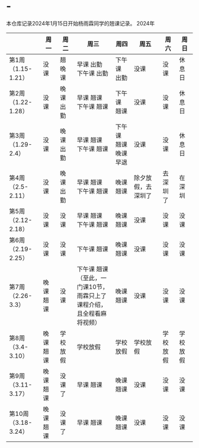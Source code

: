 # -

本仓库记录2024年1月15日开始杨雨霖同学的翘课记录。
2024年

|                          | 周一      | 周二      | 周三                                                                              | 周四                       | 周五               | 周六     | 周日     |
| ------------------------ | --------- | --------- | --------------------------------------------------------------------------------- | -------------------------- | ------------------ | -------- | -------- |
| 第1周<br />（1.15-1.21） | 没课      | 翘 晚课   | 早课 出勤<br />下午课 出勤                                                        | 下午课 出勤                | 没课               | 没课     | 休息日   |
| 第2周<br />（1.22-1.28） | 没课      | 晚课 出勤 | 早课 翘课<br />下午课 翘课                                                        | 下午课 翘课                | 没课               | 没课     | 休息日   |
| 第3周<br />（1.29-2.4）  | 没课      | 晚课 出勤 | 早课 翘课<br />下午课 翘课                                                        | 下午课 翘课<br />晚课 早退 | 没课               | 没课     | 休息日   |
| 第4周<br />（2.5-2.11）  | 没课      | 晚课 出勤 | 早课 翘课<br />下午课 翘课                                                        | 晚课 翘课                  | 除夕放假，去深圳了 | 去深圳了 | 在深圳   |
| 第5周<br />（2.12-2.18） | 没课      | 没课      | 早课 翘课<br />下午课 翘课                                                        | 晚课 翘课                  | 没课               | 没课     | 没课     |
| 第6周<br />（2.19-2.25） | 没课      | 没课      | 下午课 翘课                                                                       | 晚课 翘课                  | 没课               | 没课     | 没课     |
| 第7周<br />（2.26-3.3）  | 晚课 翘课 | 没课      | 下午课 翘课<br />（至此，一门课10节，雨霖只上了<br />课程介绍，且全程看麻将视频） | 晚课 翘课                  | 没课               | 没课     | 没课     |
| 第8周<br />（3.4-3.10）  | 晚课 翘课 | 学校放假  | 学校放假                                                                          | 学校放假                   | 学校放假           | 学校放假 | 学校放假 |
| 第9周<br />（3.11-3.17） | 晚课 翘课  | 没课了    | 早课 翘课                                                                         |  晚课 翘课                |   没课            |  没课    | 没课   |
| 第10周<br />（3.18-3.24）    |晚课 翘课  | 没课了    | 早课 翘课                                                                         |  晚课 翘课                |   没课            |  没课    | 没课  |

